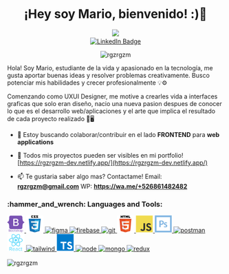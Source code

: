 <h1 align="center">¡Hey soy Mario, bienvenido! :)👋</h1>

<!-- GIF IMAGE -->
<div id="header" align="center">
  <img src="https://media.giphy.com/media/M9gbBd9nbDrOTu1Mqx/giphy.gif" width="100"/>
</div>

<!-- BAGDES RSS -->
<div id="badges" align="center">
  <a href="https://linkedin.com/in/rgzrgzm" target="blank">
    <img src="https://img.shields.io/badge/LinkedIn-blue?style=for-the-badge&logo=linkedin&logoColor=white" alt="LinkedIn Badge"/>
  </a>
</div>

<!-- PROFILE VIEWERS -->
<p align="center"><img src="https://komarev.com/ghpvc/?username=rgzrgzm&label=Profile%20views&color=0e75b6&style=flat" alt="rgzrgzm" /></p>

Hola! Soy Mario, estudiante de la vida y apasionado en la tecnología, me gusta aportar buenas ideas y resolver problemas creativamente.
Busco potenciar mis habilidades y crecer profesionalmente 💡⚙️

Comenzando como UXUI Designer, me motive a crearles vida a interfaces graficas que solo eran diseño, nacio una nueva pasion despues de conocer lo que es el desarrollo  web/aplicaciones y el arte que implica el resultado de cada proyecto realizado 🎨🖥️

- 👯 Estoy buscando colaborar/contribuir en el lado **FRONTEND** para **web applications**

- 💼 Todos mis proyectos pueden ser visibles en mi portfolio!  [https://rgzrgzm-dev.netlify.app/](https://rgzrgzm-dev.netlify.app/)

- 📫 Te gustaria saber algo mas? Contactame! Email: **rgzrgzm@gmail.com** WP: **https://wa.me/+526861482482**

<h3 align="left"> :hammer_and_wrench: Languages and Tools:</h3>
<p align="left"> <a href="https://getbootstrap.com" target="_blank" rel="noreferrer"> <img src="https://raw.githubusercontent.com/devicons/devicon/master/icons/bootstrap/bootstrap-plain-wordmark.svg" alt="bootstrap" width="40" height="40"/> </a> <a href="https://www.w3schools.com/css/" target="_blank" rel="noreferrer"> <img src="https://raw.githubusercontent.com/devicons/devicon/master/icons/css3/css3-original-wordmark.svg" alt="css3" width="40" height="40"/> </a> <a href="https://www.figma.com/" target="_blank" rel="noreferrer"> <img src="https://www.vectorlogo.zone/logos/figma/figma-icon.svg" alt="figma" width="40" height="40"/> </a> <a href="https://firebase.google.com/" target="_blank" rel="noreferrer"> <img src="https://www.vectorlogo.zone/logos/firebase/firebase-icon.svg" alt="firebase" width="40" height="40"/> </a> <a href="https://git-scm.com/" target="_blank" rel="noreferrer"> <img src="https://www.vectorlogo.zone/logos/git-scm/git-scm-icon.svg" alt="git" width="40" height="40"/> </a> <a href="https://www.w3.org/html/" target="_blank" rel="noreferrer"> <img src="https://raw.githubusercontent.com/devicons/devicon/master/icons/html5/html5-original-wordmark.svg" alt="html5" width="40" height="40"/> </a> <a href="https://developer.mozilla.org/en-US/docs/Web/JavaScript" target="_blank" rel="noreferrer"> <img src="https://raw.githubusercontent.com/devicons/devicon/master/icons/javascript/javascript-original.svg" alt="javascript" width="40" height="40"/> </a> <a href="https://www.photoshop.com/en" target="_blank" rel="noreferrer"> <img src="https://raw.githubusercontent.com/devicons/devicon/master/icons/photoshop/photoshop-line.svg" alt="photoshop" width="40" height="40"/> </a> <a href="https://postman.com" target="_blank" rel="noreferrer"> <img src="https://www.vectorlogo.zone/logos/getpostman/getpostman-icon.svg" alt="postman" width="40" height="40"/> </a> <a href="https://reactjs.org/" target="_blank" rel="noreferrer"> <img src="https://raw.githubusercontent.com/devicons/devicon/master/icons/react/react-original-wordmark.svg" alt="react" width="40" height="40"/> </a> <a href="https://tailwindcss.com/" target="_blank" rel="noreferrer"> <img src="https://www.vectorlogo.zone/logos/tailwindcss/tailwindcss-icon.svg" alt="tailwind" width="40" height="40"/> </a> <a href="https://www.typescriptlang.org/" target="_blank" rel="noreferrer"> <img src="https://raw.githubusercontent.com/devicons/devicon/master/icons/typescript/typescript-original.svg" alt="typescript" width="40" height="40"/> </a>
<a href="https://nodejs.org/es/" target="_blank" rel="noreferrer"> <img src="https://logos-download.com/wp-content/uploads/2016/09/Node_logo_NodeJS.png" alt="node" width="60" height="40"/> </a>
<a href="https://www.mongodb.com/cloud/atlas/lp/try2?utm_content=controlhterms&utm_source=google&utm_campaign=gs_americas_mexico_search_core_brand_atlas_desktop&utm_term=mongodb&utm_medium=cpc_paid_search&utm_ad=e&utm_ad_campaign_id=12212624326&adgroup=115749706303&gclid=Cj0KCQjw2MWVBhCQARIsAIjbwoOzct3-Y2iW8VEdsfdcKXr6hdBXyDzOzSDwTASD2_jY6lKlPPZl0r8aAv3ZEALw_wcB" target="_blank" rel="noreferrer"> <img src="https://citywebconsultants.co.uk/sites/default/files/inline-images/mongo-medium.png" alt="mongo" width="45" height="50"/> </a>
 <a href="https://es.redux.js.org/" target="_blank" rel="noreferrer"> <img src="https://carlosazaustre.es/images/como-funciona-redux-conceptos-basicos/logo_redux.png" alt="redux" width="70" height="50"/> </a>


<p><img align="center" src="https://github-readme-stats.vercel.app/api/top-langs?username=rgzrgzm&show_icons=true&locale=en&layout=compact" alt="rgzrgzm" /></p>
